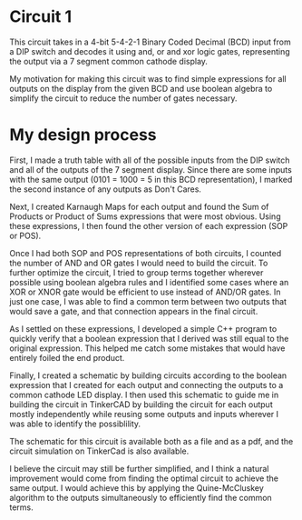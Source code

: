# Circuit 1
  This circuit takes in a 4-bit 5-4-2-1 Binary Coded Decimal (BCD) input from a DIP switch and decodes it using and, or and xor logic gates, representing the output via a 7 segment common cathode display.

  My motivation for making this circuit was to find simple expressions for all outputs on the display from the given BCD and use boolean algebra to simplify the circuit to reduce the number of gates necessary.

# My design process
  First, I made a truth table with all of the possible inputs from the DIP switch and all of the outputs of the 7 segment display. Since there are some inputs with the same output (0101 = 1000 = 5 in this BCD representation), I marked the second instance of any outputs as Don't Cares.

  Next, I created Karnaugh Maps for each output and found the Sum of Products or Product of Sums expressions that were most obvious. Using these expressions, I then found the other version of each expression (SOP or POS).

  Once I had both SOP and POS representations of both circuits, I counted the number of AND and OR gates I would need to build the circuit. To further optimize the circuit, I tried to group terms together wherever possible using boolean algebra rules and I identified some cases where an XOR or XNOR gate would be efficient to use instead of AND/OR gates. In just one case, I was able to find a common term between two outputs that would save a gate, and that connection appears in the final circuit.

  As I settled on these expressions, I developed a simple C++ program to quickly verify that a boolean expression that I derived was still equal to the original expression. This helped me catch some mistakes that would have entirely foiled the end product.

  Finally, I created a schematic by building circuits according to the boolean expression that I created for each output and connecting the outputs to a common cathode LED display. I then used this schematic to guide me in building the circuit in TinkerCAD by building the circuit for each output mostly independently while reusing some outputs and inputs wherever I was able to identify the possiblility.

  The schematic for this circuit is available both as a file and as a pdf, and the circuit simulation on TinkerCad is also available.

  I believe the circuit may still be further simplified, and I think a natural improvement would come from finding the  optimal circuit to achieve the same output. I would achieve this by applying the Quine-McCluskey algorithm to the outputs simultaneously to efficiently find the common terms.
